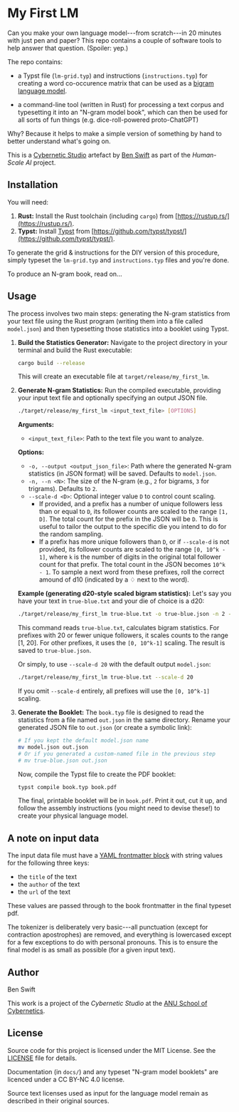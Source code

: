 # My First LM

Can you make your own language model---from scratch---in 20 minutes with just
pen and paper? This repo contains a couple of software tools to help answer that
question. (Spoiler: yep.)

The repo contains:

- a Typst file (`lm-grid.typ`) and instructions (`instructions.typ`) for
  creating a word co-occurence matrix that can be used as a
  [bigram language model](https://en.wikipedia.org/wiki/Word_n-gram_language_model).

- a command-line tool (written in Rust) for processing a text corpus and
  typesetting it into an "N-gram model book", which can then be used for all
  sorts of fun things (e.g. dice-roll-powered proto-ChatGPT)

Why? Because it helps to make a simple version of something by hand to better
understand what's going on.

This is a [Cybernetic Studio](https://github.com/ANUcybernetics/) artefact by
[Ben Swift](https://benswift.me) as part of the _Human-Scale AI_ project.

## Installation

You will need:

1.  **Rust:** Install the Rust toolchain (including `cargo`) from
    [https://rustup.rs/](https://rustup.rs/).
2.  **Typst:** Install [Typst](https://typst.app/) from
    [https://github.com/typst/typst/](https://github.com/typst/typst/).

To generate the grid & instructions for the DIY version of this procedure,
simply typeset the `lm-grid.typ` and `instructions.typ` files and you're done.

To produce an N-gram book, read on...

## Usage

The process involves two main steps: generating the N-gram statistics from your
text file using the Rust program (writing them into a file called `model.json`)
and then typesetting those statistics into a booklet using Typst.

1.  **Build the Statistics Generator:** Navigate to the project directory in
    your terminal and build the Rust executable:

    ```bash
    cargo build --release
    ```

    This will create an executable file at `target/release/my_first_lm`.

2.  **Generate N-gram Statistics:** Run the compiled executable, providing your
    input text file and optionally specifying an output JSON file.

    ```bash
    ./target/release/my_first_lm <input_text_file> [OPTIONS]
    ```

    **Arguments:**

    - `<input_text_file>`: Path to the text file you want to analyze.

    **Options:**

    - `-o, --output <output_json_file>`: Path where the generated N-gram
      statistics (in JSON format) will be saved. Defaults to `model.json`.
    - `-n, --n <N>`: The size of the N-gram (e.g., `2` for bigrams, `3` for
      trigrams). Defaults to `2`.
    - `--scale-d <D>`: Optional integer value `D` to control count scaling.
      - If provided, and a prefix has a number of unique followers less than or
        equal to `D`, its follower counts are scaled to the range `[1, D]`. The
        total count for the prefix in the JSON will be `D`. This is useful to
        tailor the output to the specific die you intend to do for the random
        sampling.
      - If a prefix has more unique followers than `D`, or if `--scale-d` is not
        provided, its follower counts are scaled to the range `[0, 10^k - 1]`,
        where `k` is the number of digits in the original total follower count
        for that prefix. The total count in the JSON becomes `10^k - 1`. To
        sample a next word from these prefixes, roll the correct amound of d10
        (indicated by a ♢ next to the word).

    **Example (generating d20-style scaled bigram statistics):** Let's say you
    have your text in `true-blue.txt` and your die of choice is a d20:

    ```bash
    ./target/release/my_first_lm true-blue.txt -o true-blue.json -n 2 --scale-d 20
    ```

    This command reads `true-blue.txt`, calculates bigram statistics. For
    prefixes with 20 or fewer unique followers, it scales counts to the range
    [1, 20]. For other prefixes, it uses the `[0, 10^k-1]` scaling. The result
    is saved to `true-blue.json`.

    Or simply, to use `--scale-d 20` with the default output `model.json`:

    ```bash
    ./target/release/my_first_lm true-blue.txt --scale-d 20
    ```

    If you omit `--scale-d` entirely, all prefixes will use the `[0, 10^k-1]`
    scaling.

3.  **Generate the Booklet:** The `book.typ` file is designed to read the
    statistics from a file named `out.json` in the same directory. Rename your
    generated JSON file to `out.json` (or create a symbolic link):
    ```bash
    # If you kept the default model.json name
    mv model.json out.json
    # Or if you generated a custom-named file in the previous step
    # mv true-blue.json out.json
    ```
    Now, compile the Typst file to create the PDF booklet:
    ```bash
    typst compile book.typ book.pdf
    ```
    The final, printable booklet will be in `book.pdf`. Print it out, cut it up,
    and follow the assembly instructions (you might need to devise these!) to
    create your physical language model.

## A note on input data

The input data file must have a
[YAML frontmatter block](https://docs.github.com/en/contributing/writing-for-github-docs/using-yaml-frontmatter)
with string values for the following three keys:

- the `title` of the text
- the `author` of the text
- the `url` of the text

These values are passed through to the book frontmatter in the final typeset
pdf.

The tokenizer is deliberately very basic---all punctuation (except for
contraction apostrophes) are removed, and everything is lowercased except for a
few exceptions to do with personal pronouns. This is to ensure the final model
is as small as possible (for a given input text).

## Author

Ben Swift

This work is a project of the _Cybernetic Studio_ at the
[ANU School of Cybernetics](https://cybernetics.anu.edu.au).

## License

Source code for this project is licensed under the MIT License. See the
[LICENSE](./LICENSE) file for details.

Documentation (in `docs/`) and any typeset "N-gram model booklets" are licenced
under a CC BY-NC 4.0 license.

Source text licenses used as input for the language model remain as described in
their original sources.
